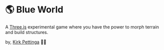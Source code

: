 # 🌎 Blue World

A [Three.js](https://threejs.org) experimental game where you have the power to morph terrain and build structures.

by, [Kirk Pettinga](https://www.kirkpettinga.com) ✌🏼